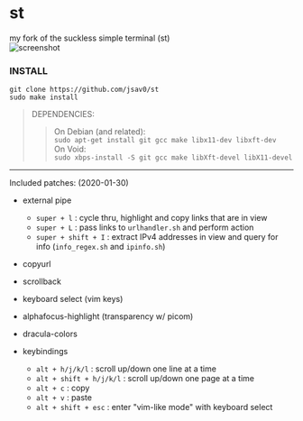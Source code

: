 # st
my fork of the suckless simple terminal (st)  
![screenshot](http://n0a110w.xyz/img/compress/iseG.png)
### INSTALL
```
git clone https://github.com/jsav0/st
sudo make install
```

> DEPENDENCIES:  
> > On Debian (and related):  
`sudo apt-get install git gcc make libx11-dev libxft-dev`  
> > On Void:  
`sudo xbps-install -S git gcc make libXft-devel libX11-devel`
---
Included patches: (2020-01-30)
- external pipe
  - `super + l` : cycle thru, highlight and copy links that are in view  
  - `super + L` : pass links to `urlhandler.sh` and perform action  
  - `super + shift + I` : extract IPv4 addresses in view and query for info (`info_regex.sh` and `ipinfo.sh`)  
- copyurl
- scrollback
- keyboard select (vim keys)
- alphafocus-highlight (transparency w/ picom)
- dracula-colors

- keybindings
  - `alt + h/j/k/l` : scroll up/down one line at a time
  - `alt + shift + h/j/k/l` : scroll up/down one page at a time
  - `alt + c` : copy
  - `alt + v` : paste
  - `alt + shift + esc` : enter "vim-like mode" with keyboard select
